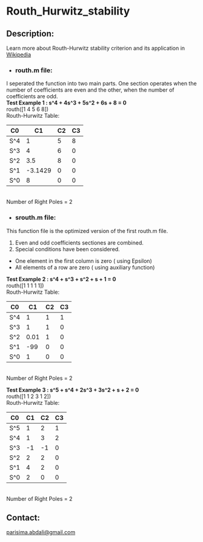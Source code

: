 # Routh_Hurwitz_stability
## Description:
Learn more about Routh-Hurwitz stability criterion and its application in [Wikipedia](https://en.wikipedia.org/wiki/Routh%E2%80%93Hurwitz_stability_criterion ) <br>
- ### routh.m file: <br>
I seperated the function into two main parts. One section operates when the number of coefficients are even and the other, when the number of coefficients are odd. <br>
**Test Example 1 : s^4 + 4s^3 + 5s^2 + 6s + 8 = 0** <br>
routh([1 4 5 6 8]) <br>
Routh-Hurwitz Table: <br>

|C0|C1|C2|C3|
|---|---|---|---|
S^4| 1 | 5 | 8 |
S^3| 4 | 6 | 0 |
S^2| 3.5 | 8 | 0 |
S^1| -3.1429 | 0 | 0 |
S^0| 8 | 0 | 0 |
 <br>
 Number of Right Poles = 2 <br>
 
- ### srouth.m file:
This function file is the optimized version of the first routh.m file. 
1. Even and odd coefficients sectiones are combined. 
2. Special conditions have been considered. 
 - One element in the first column is zero ( using Epsilon)
 - All elements of a row are zero ( using auxiliary function)

**Test Example 2 : s^4 + s^3 + s^2 + s + 1 = 0** <br>
routh([1 1 1 1 1]) <br>
Routh-Hurwitz Table: <br>

|C0|C1|C2|C3|
|---|---|---|---|
S^4| 1 | 1 | 1 |
S^3| 1 | 1 | 0 |
S^2| 0.01 | 1 | 0 |
S^1| -99 | 0 | 0 |
S^0| 1 | 0 | 0 |
 <br>
 Number of Right Poles = 2 <br>
 
 **Test Example 3 : s^5 + s^4 + 2s^3 + 3s^2 + s + 2 = 0** <br>
routh([1 1 2 3 1 2]) <br>
Routh-Hurwitz Table: <br>

|C0|C1|C2|C3|
|---|---|---|---|
S^5| 1 | 2 | 1 |
S^4| 1 | 3 | 2 |
S^3| -1 | -1 | 0 |
S^2| 2 | 2 | 0 |
S^1| 4 | 2 | 0 |
S^0| 2 | 0 | 0 |
 <br>
 Number of Right Poles = 2

## Contact:
parisima.abdali@gmail.com

